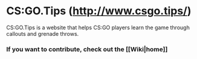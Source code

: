 # CS:GO.Tips (http://www.csgo.tips/)
CS:GO.Tips is a website that helps CS:GO players learn the game through callouts and grenade throws.

### If you want to contribute, check out the [[Wiki|home]]

